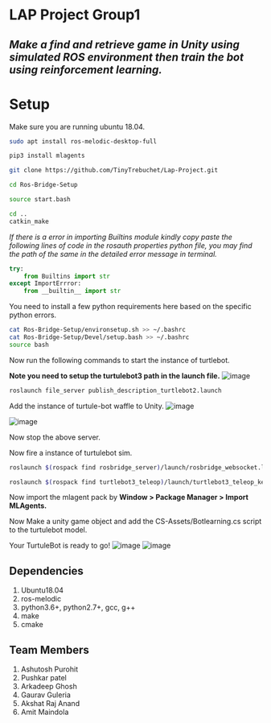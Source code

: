 # LAP Project Group1
## <i>Make a find and retrieve game in Unity using simulated ROS environment then train the bot using reinforcement learning.</i>
# Setup
Make sure you are running ubuntu 18.04.

```sh
sudo apt install ros-melodic-desktop-full
```

```sh
pip3 install mlagents
```

```sh
git clone https://github.com/TinyTrebuchet/Lap-Project.git
```
```sh
cd Ros-Bridge-Setup
```

```sh
source start.bash
```


```sh
cd ..
catkin_make
```
<i>If there is a error in importing Builtins module kindly copy paste the following lines of code in the rosauth properties python file, you may find the path of the same in the detailed error message in terminal.</i>

```py
try:
    from Builtins import str
except ImportErrror:
    from __builtin__ import str
```

You need to install a few python requirements here based on the specific python errors.

```sh
cat Ros-Bridge-Setup/environsetup.sh >> ~/.bashrc
cat Ros-Bridge-Setup/Devel/setup.bash >> ~/.bashrc
source bash
```

Now run the following commands to start the instance of turtlebot.

<b>Note you need to setup the turtulebot3 path in the launch file.</b>
![image](https://user-images.githubusercontent.com/79650452/202985163-6a44109d-78c5-4cf5-9fb8-33557c32c115.png)

```sh
roslaunch file_server publish_description_turtlebot2.launch
```

Add the instance of turtule-bot waffle to Unity.
![image](https://user-images.githubusercontent.com/79650452/202984357-f593b5dd-2d44-40a1-aec9-465a26c44121.png)

![image](https://user-images.githubusercontent.com/79650452/202984402-6ad8ac7e-101d-4f4a-97ad-730542589988.png)

Now stop the above server.


Now fire a instance of turtulebot sim.
```sh
roslaunch $(rospack find rosbridge_server)/launch/rosbridge_websocket.launch

roslaunch $(rospack find turtlebot3_teleop)/launch/turtlebot3_teleop_key.launch
```



Now import the mlagent pack by <b>Window > Package Manager > Import MLAgents.</b>

Now Make a unity game object and add the CS-Assets/Botlearning.cs script to the turtulebot model.

Your TurtuleBot is ready to go!
![image](https://user-images.githubusercontent.com/79650452/202985214-7a8f43fb-07e4-48f6-8c3e-45c458a3d5f5.png)
![image](https://user-images.githubusercontent.com/79650452/202985254-69e8e178-859d-4d7b-9722-1ab71e6bd602.png)

## Dependencies
1. Ubuntu18.04
2. ros-melodic
3. python3.6+, python2.7+, gcc, g++
4. make
5. cmake

## Team Members
1. Ashutosh Purohit
2. Pushkar patel
3. Arkadeep Ghosh
4. Gaurav Guleria
5. Akshat Raj Anand
6. Amit Maindola

